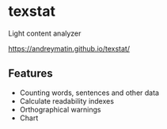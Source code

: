 # texstat

Light content analyzer

https://andreymatin.github.io/texstat/

## Features

- Counting words, sentences and other data
- Calculate readability indexes
- Orthographical warnings
- Chart
